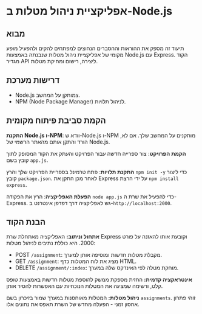 # אפליקציית ניהול מטלות ב-Node.js

## מבוא
תיעוד זה מספק את ההוראות וההסברים הנחוצים למפתחים להקים ולהפעיל מופע מקומי של אפליקציית ניהול מטלות שנבנתה באמצעות Node.js עם Express. הקוד מגדיר API ליצירה, רישום ומחיקת מטלות.

## דרישות מערכת
- Node.js צמותקן על המחשב.
- NPM (Node Package Manager) לניהול תלויות.

## הקמת סביבת פיתוח מקומית

   **התקנת Node.js ו-NPM**: וודא ש-Node.js ו-NPM מותקנים על המחשב שלך. אם לא, הורד והתקן אותם מהאתר הרשמי של Node.js.

   **הקמת הפרויקט**: צור ספרייה חדשה עבור הפרויקט והעתק את הקוד המסופק לתוך קובץ בשם `app.js`.

   **התקנת תלויות**: פתח טרמינל בספריית הפרויקט שלך והרץ `npm init -y` כדי ליצור קובץ `package.json`. לאחר מכן התקן את Express על ידי הרצת `npm install express`.

   **הפעלת האפליקציה**: הרץ את הפקודה `node app.js` כדי להפעיל את שרת ה-Express. גש לאפליקציה דרך דפדפן אינטרנט ב-`http://localhost:2000`.

## הבנת הקוד

**אתחול וניתוב:**
  האפליקציה מאתחלת שרת Express וקובעת אותו להאזנה על פורט 2000.
  היא כוללת נתיבים לניהול מטלות:
  - POST `/assignment`: מקבלת מטלות חדשות ומוסיפה אותן למערך.
  - GET `/assignment`: מציג את לוח המטלות כדף HTML.
  - DELETE `/assignment/:index`: מוחקת מטלה לפי האינדקס שלה במערך.

**אינטראקציה קדמית:**
  החזית מספקת ממשק להוספת מטלות חדשות באמצעות טופס קלט, ורשימה שמציגה את המטלות הנוכחיות עם האפשרות להסיר אותן.

**ניהול מטלות:**
  המטלות מאוחסנות במערך שמור בזיכרון בשם `assignments`. זוהי פתרון אחסון זמני - הפעלה מחדש של השרת תאפס את נתונים אלו.
